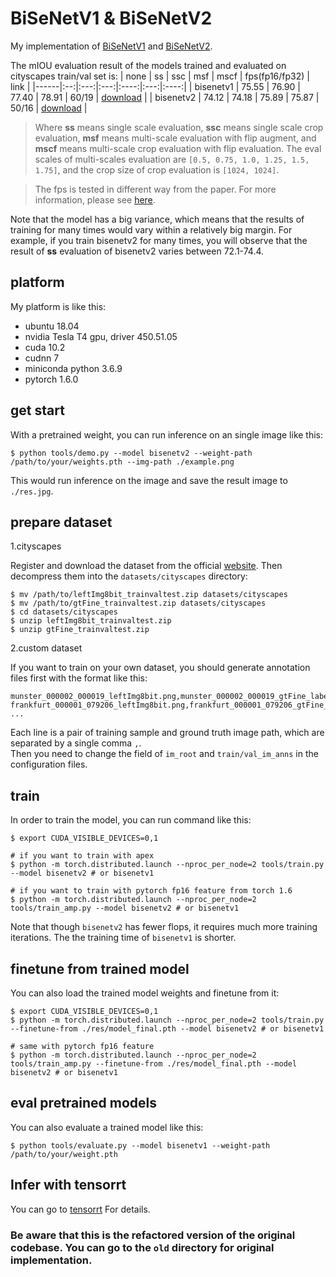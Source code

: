 # BiSeNetV1 & BiSeNetV2

My implementation of [BiSeNetV1](https://arxiv.org/abs/1808.00897) and [BiSeNetV2](https://arxiv.org/abs/1808.00897).


The mIOU evaluation result of the models trained and evaluated on cityscapes train/val set is:
| none | ss | ssc | msf | mscf | fps(fp16/fp32) | link |
|------|:--:|:---:|:---:|:----:|:---:|:----:|
| bisenetv1 | 75.55 | 76.90 | 77.40 | 78.91 | 60/19 | [download](https://drive.google.com/file/d/140MBBAt49N1z1wsKueoFA6HB_QuYud8i/view?usp=sharing) |
| bisenetv2 | 74.12 | 74.18 | 75.89 | 75.87 | 50/16 | [download](https://drive.google.com/file/d/1qq38u9JT4pp1ubecGLTCHHtqwntH0FCY/view?usp=sharing) |

> Where **ss** means single scale evaluation, **ssc** means single scale crop evaluation, **msf** means multi-scale evaluation with flip augment, and **mscf** means multi-scale crop evaluation with flip evaluation. The eval scales of multi-scales evaluation are `[0.5, 0.75, 1.0, 1.25, 1.5, 1.75]`, and the crop size of crop evaluation is `[1024, 1024]`.

> The fps is tested in different way from the paper. For more information, please see [here](./tensorrt).

Note that the model has a big variance, which means that the results of training for many times would vary within a relatively big margin. For example, if you train bisenetv2 for many times, you will observe that the result of **ss** evaluation of bisenetv2 varies between 72.1-74.4. 


## platform
My platform is like this: 
* ubuntu 18.04
* nvidia Tesla T4 gpu, driver 450.51.05
* cuda 10.2
* cudnn 7
* miniconda python 3.6.9
* pytorch 1.6.0


## get start
With a pretrained weight, you can run inference on an single image like this: 
```
$ python tools/demo.py --model bisenetv2 --weight-path /path/to/your/weights.pth --img-path ./example.png
```
This would run inference on the image and save the result image to `./res.jpg`.


## prepare dataset

1.cityscapes  

Register and download the dataset from the official [website](https://www.cityscapes-dataset.com/). Then decompress them into the `datasets/cityscapes` directory:  
```
$ mv /path/to/leftImg8bit_trainvaltest.zip datasets/cityscapes
$ mv /path/to/gtFine_trainvaltest.zip datasets/cityscapes
$ cd datasets/cityscapes
$ unzip leftImg8bit_trainvaltest.zip
$ unzip gtFine_trainvaltest.zip
```

2.custom dataset  

If you want to train on your own dataset, you should generate annotation files first with the format like this: 
```
munster_000002_000019_leftImg8bit.png,munster_000002_000019_gtFine_labelIds.png
frankfurt_000001_079206_leftImg8bit.png,frankfurt_000001_079206_gtFine_labelIds.png
...
```
Each line is a pair of training sample and ground truth image path, which are separated by a single comma `,`.   
Then you need to change the field of `im_root` and `train/val_im_anns` in the configuration files.

## train
In order to train the model, you can run command like this: 
```
$ export CUDA_VISIBLE_DEVICES=0,1

# if you want to train with apex
$ python -m torch.distributed.launch --nproc_per_node=2 tools/train.py --model bisenetv2 # or bisenetv1

# if you want to train with pytorch fp16 feature from torch 1.6
$ python -m torch.distributed.launch --nproc_per_node=2 tools/train_amp.py --model bisenetv2 # or bisenetv1
```

Note that though `bisenetv2` has fewer flops, it requires much more training iterations. The the training time of `bisenetv1` is shorter.


## finetune from trained model
You can also load the trained model weights and finetune from it:
```
$ export CUDA_VISIBLE_DEVICES=0,1
$ python -m torch.distributed.launch --nproc_per_node=2 tools/train.py --finetune-from ./res/model_final.pth --model bisenetv2 # or bisenetv1

# same with pytorch fp16 feature
$ python -m torch.distributed.launch --nproc_per_node=2 tools/train_amp.py --finetune-from ./res/model_final.pth --model bisenetv2 # or bisenetv1
```


## eval pretrained models
You can also evaluate a trained model like this: 
```
$ python tools/evaluate.py --model bisenetv1 --weight-path /path/to/your/weight.pth
```

## Infer with tensorrt
You can go to [tensorrt](./tensorrt) For details.


### Be aware that this is the refactored version of the original codebase. You can go to the `old` directory for original implementation.

